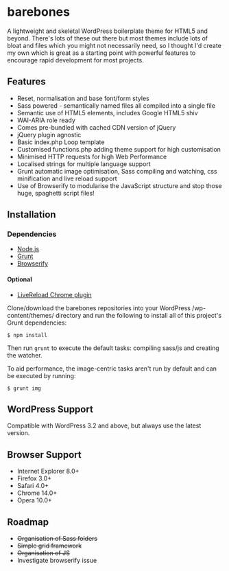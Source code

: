 # barebones

A lightweight and skeletal WordPress boilerplate theme for HTML5 and beyond. There's lots of these out there but most themes include lots of bloat and files which you might not necessarily need, so I thought I'd create my own which is great as a starting point with powerful features to encourage rapid development for most projects.

## Features

* Reset, normalisation and base font/form styles
* Sass powered - semantically named files all compiled into a single file
* Semantic use of HTML5 elements, includes Google HTML5 shiv
* WAI-ARIA role ready
* Comes pre-bundled with cached CDN version of jQuery
* jQuery plugin agnostic
* Basic index.php Loop template
* Customised functions.php adding theme support for high customisation
* Minimised HTTP requests for high Web Performance
* Localised strings for multiple language support
* Grunt automatic image optimisation, Sass compiling and watching, css minification and live reload support
* Use of Browserify to modularise the JavaScript structure and stop those huge, spaghetti script files!

## Installation

### Dependencies

* [Node.js](http://nodejs.org)
* [Grunt](http://gruntjs.com)
* [Browserify](http://browserify.org)

#### Optional

* [LiveReload Chrome plugin](https://chrome.google.com/webstore/detail/livereload/jnihajbhpnppcggbcgedagnkighmdlei)

Clone/download the barebones repositories into your WordPress /wp-content/themes/ directory and run the following to install all of this project's Grunt dependencies:

    $ npm install

Then run `grunt` to execute the default tasks: compiling sass/js and creating the watcher.

To aid performance, the image-centric tasks aren't run by default and can be executed by running:

    $ grunt img

## WordPress Support

Compatible with WordPress 3.2 and above, but always use the latest version.

## Browser Support

* Internet Explorer 8.0+
* Firefox 3.0+
* Safari 4.0+
* Chrome 14.0+
* Opera 10.0+


## Roadmap

* ~~Organisation of Sass folders~~
* ~~Simple grid framework~~
* ~~Organisation of JS~~
* Investigate browserify issue
